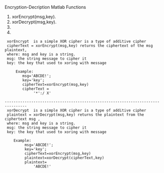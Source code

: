 Encryption-Decription
Matlab Functions
1. xorEncrypt(msg,key).
2. xorDecrypt(msg,key).
3.
4.


     xorEncrypt  is a simple XOR cipher is a type of additive cipher
     cipherText = xorEncrypt(msg,key) returns the ciphertext of the msg plaintext, 
     where: msg and key is a string.    
     msg: the string message to cipher it
     key: the key that used to xoring with message
    
         Example:
            msg='ABCDE!';
            key='key';
            cipherText=xorEncrypt(msg,key)
            cipherText =
                 '*':/ X'
  
	--------------------------------------------------------------------------------
     xorDecrypt  is a simple XOR cipher is a type of additive cipher
     plaintext = xorDecrypt(msg,key) returns the plaintext from the ciphertext msg ,    
     where: msg and key is a string.    
     msg: the string message to cipher it
     key: the key that used to xoring with message
    
        Example:
             msg='ABCDE!';
             key='key';
             cipherText=xorEncrypt(msg,key)
             plaintext=xorDecrypt(cipherText,key)
             plaintext=
                 'ABCDE!'
   
